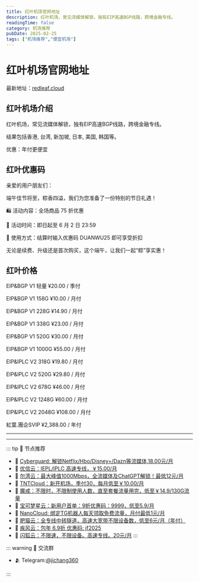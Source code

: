 ```yaml
---
title: 红叶机场官网地址
description: 红叶机场，常见流媒体解锁，独有EIP高速BGP线路，跨境金融专线。
readingTime: false
category: 机场推荐
pubDate: 2025-02-25
tags: ["机场推荐","便宜机场"]
---
```


# 红叶机场官网地址

最新地址：[redleaf.cloud](https://a.suola.link/youxinyun)

## 红叶机场介绍

红叶机场，常见流媒体解锁，独有EIP高速BGP线路，跨境金融专线。

结果包括香港, 台湾, 新加坡, 日本, 美国, 韩国等。

优惠：年付更便宜

## 红叶优惠码

亲爱的用户朋友们：

端午佳节将至，粽香四溢，我们为您准备了一份特别的节日礼遇！

🛍 活动内容：全场商品 75 折优惠

📅 活动时间：即日起至 6 月 2 日 23:59

🎁 使用方式：结算时输入优惠码 DUANWU25 即可享受折扣

无论是续费、升级还是首次购买，这个端午，让我们一起“粽”享实惠！

## 红叶价格

EIP&BGP V1 轻量 ¥20.00 / 季付

EIP&BGP V1 158G ¥10.00 / 月付

EIP&BGP V1 228G ¥14.90 / 月付

EIP&BGP V1 338G ¥23.00 / 月付

EIP&BGP V1 520G ¥30.00 / 月付
 
EIP&BGP V1 1000G ¥55.00 / 月付

EIP&IPLC V2 318G ¥19.80 / 月付

EIP&IPLC V2 520G ¥29.80 / 月付

EIP&IPLC V2 678G ¥46.00 / 月付

EIP&IPLC V2 1248G ¥60.00 / 月付

EIP&IPLC V2 2048G ¥108.00 / 月付

紅葉.團企SVIP ¥2,388.00 / 年付

---------
---------

::: tip 🎉 节点推荐
- 🚀 [Cyberguard: 解锁Netflix/Hbo/Disney+/Dazn等流媒体,18.00元/月](https://www.cyberguard.best/#/register?code=XsreC0T5)<br>
- 🚀 [优信云：IEPL/IPLC 高速专线，￥15.00/月](https://www.优信云.com/#/register?code=JRtE5uIV)<br>
- 🚀 [尔湾云：最大峰值1000Mbps，全流媒体及ChatGPT解锁！最低12元/月](https://erwan6.net/auth/register?code=BoObCd)<br>
- 🚀 [TNTCloud：新开机场，季付30，每月低至￥10.00/月](https://haibing822.tntvipaff.cc/#/register?code=GtjJVgml)<br>
- 🚀 [魔戒：不限时，不限制使用人数，直至套餐流量用完，低至￥14.9/130G流量](https://mojie.app/#/register?code=sSdtPtLo)<br>
- 🚀 [宝可梦星云：新用户首单：9折优惠码：9999，低至5.9/月 ](https://a.suola.link/pokemon)<br>
- 🚀 [NanoCloud: 绑定TG机器人每天领取免费流量，月付最低1元/月](https://edu.uodoo.bid/auth/register?code=JMiOQDHf)<br>
- 🚀 [肥猫云：全专线中转隧道，高速大宽带不限设备数，低至6元/月（年付）](https://fchb1188.fcvipaff.cc/register?aff=X1vZd2wf)<br>
- 🚀 [疾风云：包年 6.9折 优惠码: jf2025](https://homes.tr25.cn?code=ReCm)<br>
- 🚀 [闪狐云：不限速，不限设备。高速专线。20元/月](https://inv02.ffaff.cc/register?aff=WQApz2pv)
:::

::: warning  💬 交流群

- 🫂 Telegram:[@jichang360](https://t.me/jichang360)

:::

